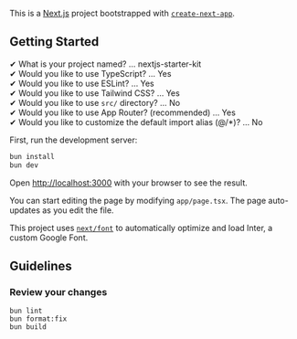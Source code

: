 This is a [Next.js](https://nextjs.org/) project bootstrapped with [`create-next-app`](https://github.com/vercel/next.js/tree/canary/packages/create-next-app).

## Getting Started

✔ What is your project named? … nextjs-starter-kit\
✔ Would you like to use TypeScript? … Yes\
✔ Would you like to use ESLint? … Yes\
✔ Would you like to use Tailwind CSS? … Yes\
✔ Would you like to use `src/` directory? … No\
✔ Would you like to use App Router? (recommended) … Yes\
✔ Would you like to customize the default import alias (@/\*)? … No

First, run the development server:

```bash
bun install
bun dev
```

Open [http://localhost:3000](http://localhost:3000) with your browser to see the result.

You can start editing the page by modifying `app/page.tsx`. The page auto-updates as you edit the file.

This project uses [`next/font`](https://nextjs.org/docs/basic-features/font-optimization) to automatically optimize and load Inter, a custom Google Font.

## Guidelines

### Review your changes

```
bun lint
bun format:fix
bun build
```
